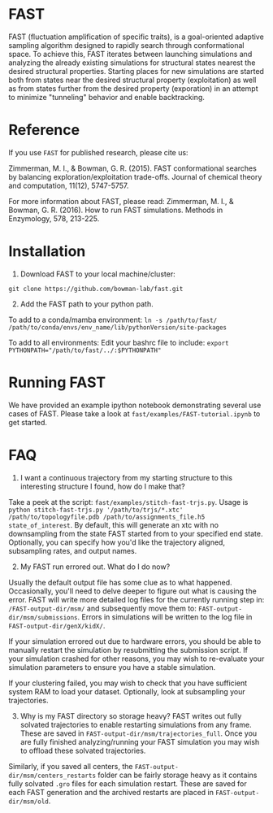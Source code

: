 # FAST

FAST (fluctuation amplification of specific traits), is a goal-oriented adaptive sampling algorithm designed to rapidly search through conformational space. To achieve this, FAST iterates between launching simulations and analyzing the already existing simulations for structural states nearest the desired structural properties. Starting places for new simulations are started both from states near the desired structural property (exploitation) as well as from states further from the desired property (exporation) in an attempt to minimize "tunneling" behavior and enable backtracking. 

# Reference
If you use `FAST` for published research, please cite us:

Zimmerman, M. I., & Bowman, G. R. (2015). FAST conformational searches by balancing exploration/exploitation trade-offs. Journal of chemical theory and computation, 11(12), 5747-5757.

For more information about FAST, please read:
Zimmerman, M. I., & Bowman, G. R. (2016). How to run FAST simulations. Methods in Enzymology, 578, 213-225.

# Installation
1. Download FAST to your local machine/cluster:

```
git clone https://github.com/bowman-lab/fast.git
```

2. Add the FAST path to your python path. 

To add to a conda/mamba environment:
`ln -s /path/to/fast/ /path/to/conda/envs/env_name/lib/pythonVersion/site-packages`

To add to all environments:
Edit your bashrc file to include:
`export PYTHONPATH="/path/to/fast/../:$PYTHONPATH"`

# Running FAST

We have provided an example ipython notebook demonstrating several use cases of FAST. Please take a look at `fast/examples/FAST-tutorial.ipynb` to get started.

# FAQ
1. I want a continuous trajectory from my starting structure to this interesting structure I found, how do I make that?

Take a peek at the script: `fast/examples/stitch-fast-trjs.py`. Usage is `python stitch-fast-trjs.py '/path/to/trjs/*.xtc' /path/to/topologyfile.pdb /path/to/assignments_file.h5 state_of_interest`. By default, this will generate an xtc with no downsampling from the state FAST started from to your specified end state. Optionally, you can specify how you'd like the trajectory aligned, subsampling rates, and output names.

2. My FAST run errored out. What do I do now?

Usually the default output file has some clue as to what happened. Occasionally, you'll need to delve deeper to figure out what is causing the error. FAST will write more detailed log files for the currently running step in: `/FAST-output-dir/msm/` and subsequently move them to: `FAST-output-dir/msm/submissions`. Errors in simulations will be written to the log file in `FAST-output-dir/genX/kidX/`.

If your simulation errored out due to hardware errors, you should be able to manually restart the simulation by resubmitting the submission script. If your simulation crashed for other reasons, you may wish to re-evaluate your simulation parameters to ensure you have a stable simulation.

If your clustering failed, you may wish to check that you have sufficient system RAM to load your dataset. Optionally, look at subsampling your trajectories.

3. Why is my FAST directory so storage heavy?
FAST writes out fully solvated trajectories to enable restarting simulations from any frame. These are saved in `FAST-output-dir/msm/trajectories_full`. Once you are fully finished analyzing/running your FAST simulation you may wish to offload these solvated trajectories.

Similarly, if you saved all centers, the `FAST-output-dir/msm/centers_restarts` folder can be fairly storage heavy as it contains fully solvated `.gro` files for each simulation restart. These are saved for each FAST generation and the archived restarts are placed in `FAST-output-dir/msm/old`.


